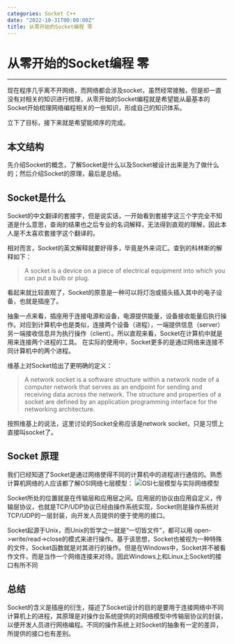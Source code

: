 ```yaml
---
categories: Socket C++
date: "2022-10-31T00:00:00Z"
title: 从零开始的Socket编程 零
---
```


# 从零开始的Socket编程 零
---

现在程序几乎离不开网络，而网络都会涉及socket，虽然经常接触，但是却一直没有对相关的知识进行梳理，从零开始的Socket编程就是希望能从最基本的Socket开始梳理网络编程相关的一些知识，形成自己的知识体系。

立下了目标，接下来就是希望能顺序的完成。

## 本文结构
先介绍Socket的概念，了解Socket是什么以及Socket被设计出来是为了做什么的；然后介绍Socket的原理，最后是总结。

## Socket是什么
Socket的中文翻译的套接字，但是说实话，一开始看到套接字这三个字完全不知道是什么意思，查询的结果也之后专业的名词解释，无法得到直观的理解，因此本人是不太喜欢套接字这个翻译的。

相对而言，Socket的英文解释就要好得多，毕竟是外来词汇。查到的科林斯的解释如下：
> A socket is a device on a piece of electrical equipment into which you can put a bulb or plug.

看起来就比较直观了，Socket的原意是一种可以将灯泡或插头插入其中的电子设备，也就是插座了。

抽象一点来看，插座用于连接电源和设备，电源提供能量，设备接收能量后执行操作。对应到计算机中也是类似，连接两个设备（进程），一端提供信息（server）另一端接收信息并为执行操作（client）。所以直观来看，Socket在计算机中就是用来连接两个进程的工具。
在实际的使用中，Socket更多的是通过网络来连接不同计算机中的两个进程。

维基上对Socket给出了更明确的定义：
> A network socket is a software structure within a network node of a computer network that serves as an endpoint for sending and receiving data across the network. The structure and properties of a socket are defined by an application programming interface for the networking architecture.

按照维基上的说法，这里讨论的Socket全称应该是network socket，只是习惯上直接叫socket了。


## Socket 原理
我们已经知道了Socket是通过网络使得不同的计算机中的进程进行通信的。熟悉计算机网络的人应该都了解OSI网络七层模型：
![OSI七层模型与实际网络模型](../image/osi-model.jpg)

Socket所处的位置就是在传输层和应用层之间。应用层的协议由应用自定义，传输层协议，也就是TCP/UDP协议已经由操作系统实现，Socket则是操作系统对TCP/UDP的一层封装，向开发人员提供的便于使用的接口。

Socket起源于Unix，而Unix的哲学之一就是“一切皆文件”，都可以用 open->write/read->close的模式来进行操作。基于该思想，Socket也被视为一种特殊的文件，Socket函数就是对其进行的操作。但是在Windows中，Socket并不被看作文件，而是当作一个网络连接来对待。因此Windows上和Linux上Socket的接口有所不同

## 总结
Socket的含义是插座的衍生，描述了Socket设计的目的是要用于连接网络中不同计算机上的进程，其原理是对操作台系统提供的对网络模型中传输层协议的封装，以便开发人员进行网络编程。不同的操作系统上对Socket的抽象有一定的差异，所提供的接口也有差别。

